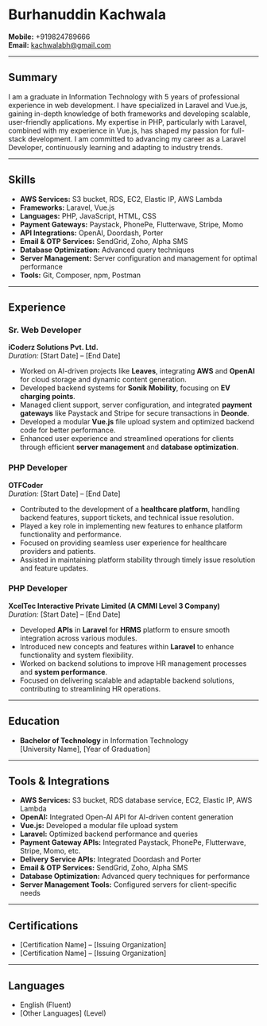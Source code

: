 # Burhanuddin Kachwala

**Mobile:** +919824789666  
**Email:** [kachwalabh@gmail.com](mailto:kachwalabh@gmail.com)

---

## **Summary**

I am a graduate in Information Technology with 5 years of professional experience in web development. I have specialized in Laravel and Vue.js, gaining in-depth knowledge of both frameworks and developing scalable, user-friendly applications. My expertise in PHP, particularly with Laravel, combined with my experience in Vue.js, has shaped my passion for full-stack development. I am committed to advancing my career as a Laravel Developer, continuously learning and adapting to industry trends.

---

## **Skills**

- **AWS Services:** S3 bucket, RDS, EC2, Elastic IP, AWS Lambda
- **Frameworks:** Laravel, Vue.js
- **Languages:** PHP, JavaScript, HTML, CSS
- **Payment Gateways:** Paystack, PhonePe, Flutterwave, Stripe, Momo
- **API Integrations:** OpenAI, Doordash, Porter
- **Email & OTP Services:** SendGrid, Zoho, Alpha SMS
- **Database Optimization:** Advanced query techniques
- **Server Management:** Server configuration and management for optimal performance
- **Tools:** Git, Composer, npm, Postman

---

## **Experience**

### **Sr. Web Developer**  
**iCoderz Solutions Pvt. Ltd.**  
*Duration:* [Start Date] – [End Date]

- Worked on AI-driven projects like **Leaves**, integrating **AWS** and **OpenAI** for cloud storage and dynamic content generation.
- Developed backend systems for **Sonik Mobility**, focusing on **EV charging points**.
- Managed client support, server configuration, and integrated **payment gateways** like Paystack and Stripe for secure transactions in **Deonde**.
- Developed a modular **Vue.js** file upload system and optimized backend code for better performance.
- Enhanced user experience and streamlined operations for clients through efficient **server management** and **database optimization**.

### **PHP Developer**  
**OTFCoder**  
*Duration:* [Start Date] – [End Date]

- Contributed to the development of a **healthcare platform**, handling backend features, support tickets, and technical issue resolution.
- Played a key role in implementing new features to enhance platform functionality and performance.
- Focused on providing seamless user experience for healthcare providers and patients.
- Assisted in maintaining platform stability through timely issue resolution and feature updates.

### **PHP Developer**  
**XcelTec Interactive Private Limited (A CMMI Level 3 Company)**  
*Duration:* [Start Date] – [End Date]

- Developed **APIs** in **Laravel** for **HRMS** platform to ensure smooth integration across various modules.
- Introduced new concepts and features within **Laravel** to enhance functionality and system flexibility.
- Worked on backend solutions to improve HR management processes and **system performance**.
- Focused on delivering scalable and adaptable backend solutions, contributing to streamlining HR operations.

---

## **Education**

- **Bachelor of Technology** in Information Technology  
  [University Name], [Year of Graduation]

---

## **Tools & Integrations**

- **AWS Services:** S3 bucket, RDS database service, EC2, Elastic IP, AWS Lambda
- **OpenAI:** Integrated Open-AI API for AI-driven content generation
- **Vue.js:** Developed a modular file upload system
- **Laravel:** Optimized backend performance and queries
- **Payment Gateway APIs:** Integrated Paystack, PhonePe, Flutterwave, Stripe, Momo, etc.
- **Delivery Service APIs:** Integrated Doordash and Porter
- **Email & OTP Services:** SendGrid, Zoho, Alpha SMS
- **Database Optimization:** Advanced query techniques for performance
- **Server Management Tools:** Configured servers for client-specific needs

---

## **Certifications**

- [Certification Name] – [Issuing Organization]
- [Certification Name] – [Issuing Organization]

---

## **Languages**

- English (Fluent)
- [Other Languages] (Level)
